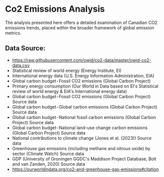 # Co2 Emissions Analysis
The analysis presented here offers a detailed examination of Canadian CO2 emissions trends, placed within the broader framework of global emission metrics. 
## Data Source:
- https://raw.githubusercontent.com/owid/co2-data/master/owid-co2-data.csv
- Statistical review of world energy (Energy Institute, EI)
- International energy data (U.S. Energy Information Administration, EIA)
- Global carbon budget - Fossil CO2 emissions (Global Carbon Project)
- Primary energy consumption (Our World in Data based on EI's Statistical review of world energy & EIA's International energy data)
- Global carbon budget - Fossil CO2 emissions (Global Carbon Project) Source data
- Global carbon budget - Global carbon emissions (Global Carbon Project) Source data
- Global carbon budget - National fossil carbon emissions (Global Carbon Project) Source data
- Global carbon budget - National land-use change carbon emissions (Global Carbon Project) Source data
- National contributions to climate change (Jones et al. (2023)) Source data
- Greenhouse gas emissions (including methane and nitrous oxide) by sector (Climate Watch) Source data
- GDP (University of Groningen GGDC's Maddison Project Database, Bolt and van Zanden, 2020) Source data
- https://ourworldindata.org/co2-and-greenhouse-gas-emissions#citation
